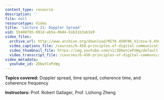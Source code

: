 ```yaml
---
content_type: resource
description: ''
file: null
resourcetype: Video
title: 'Lecture 21: Doppler Spread'
uid: 5b408f85-081d-ab5a-0684-b1631b3ab3e9
video_files:
  archive_url: http://www.archive.org/download/MIT6.450F06_V2/ocw-6.450-f06-2003-12-01_300k.mp4
  video_captions_file: /courses/6-450-principles-of-digital-communications-i-fall-2006/f3066c6c54595c23a7661ea174898634_2DbwtCePzWg.vtt
  video_thumbnail_file: https://img.youtube.com/vi/2DbwtCePzWg/default.jpg
  video_transcript_file: /courses/6-450-principles-of-digital-communications-i-fall-2006/be82438443599776460713d8a66d2b6c_2DbwtCePzWg.pdf
video_metadata:
  youtube_id: 2DbwtCePzWg
---
```


**Topics covered:** Doppler spread, time spread, coherence time, and coherence frequency

**Instructors:** Prof. Robert Gallager, Prof. Lizhong Zheng